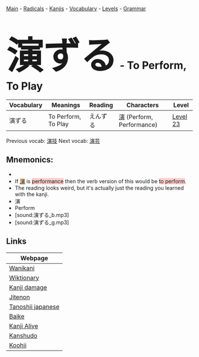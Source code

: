 <style> bigfont {font-size: 100px}</style>
[Main](../README.md) -
[Radicals](../radicals.md) -
[Kanjis](../kanjis.md) -
[Vocabulary](../vocabulary.md) -
[Levels](../levels.md) -
[Grammar](../grammar.md)
# <bigfont> 演ずる</bigfont> - To Perform, To Play 

| Vocabulary | Meanings | Reading | Characters | Level |
| --- | --- | --- | --- | --- |
| 演ずる | To Perform, To Play | えんずる |  [演](../kanjis/演.md) (Perform, Performance) | [Level 23](../levels/wk_level23.md) |

Previous vocab: [演技](演技.md) Next vocab: [演芸](演芸.md) 

## Mnemonics:

* 
* If <span style="background-color:#fed8b1"> [演](https://jisho.org/search/演)</span> is <span style="background-color:#ffcccb"> performance</span> then the verb version of this would be <span style="background-color:#ffcccb"> to perform</span>.
* The reading looks weird, but it's actually just the reading you learned with the kanji.
* 演
* Perform
* [sound:演ずる_b.mp3]
* [sound:演ずる_g.mp3]


## Links 

| Webpage |
| --- |
| [Wanikani          ](https://www.wanikani.com/kanji/演ずる) |
| [Wiktionary        ](https://en.wiktionary.org/wiki/演ずる) |
| [Kanji damage      ](http://www.kanjidamage.com/kanji/search?utf8=✓&q=演ずる) |
| [Jitenon           ](https://jitenon.com/kanji/演ずる) |
| [Tanoshii japanese ](https://www.tanoshiijapanese.com/dictionary/kanji.cfm?k=演ずる) |
| [Baike             ](https://baike.baidu.com/item/演ずる) |
| [Kanji Alive       ](https://app.kanjialive.com/演ずる) |
| [Kanshudo          ](https://www.kanshudo.com/searchmn?q=演ずる) |
| [Koohii            ](https://kanji.koohii.com/study/kanji/演ずる) |
